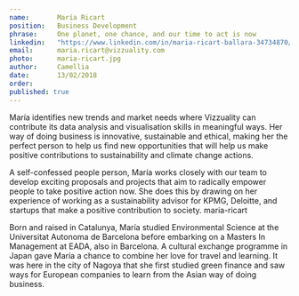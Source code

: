```yaml
---
name:       María Ricart
position:   Business Development
phrase:     One planet, one chance, and our time to act is now  
linkedin:   "https://www.linkedin.com/in/maria-ricart-ballara-34734870/"
email:      maria.ricart@vizzuality.com
photo:      maria-ricart.jpg
author:     Camellia
date:       13/02/2018
order:      
published: true
---
```

María identifies new trends and market needs where Vizzuality can contribute its data analysis and visualisation skills in meaningful ways. Her way of doing business is innovative, sustainable and ethical, making her the perfect person to help us find new opportunities that will help us make positive contributions to sustainability and climate change actions. 

A self-confessed people person, María works closely with our team to develop exciting proposals and projects that aim to radically empower people to take positive action now. She does this by drawing on her experience of working as a sustainability advisor for KPMG, Deloitte, and startups that make a positive contribution to society. maria-ricart

Born and raised in Catalunya, María studied Environmental Science at the Universitat Autonoma de Barcelona before embarking on a Masters In Management at EADA, also in Barcelona. A cultural exchange programme in Japan gave María a chance to combine her love for travel and learning. It was here in the city of Nagoya that she first studied green finance and saw ways for European companies to learn from the Asian way of doing business.
